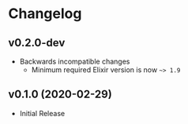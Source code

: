 # Changelog

## v0.2.0-dev

- Backwards incompatible changes
    - Minimum required Elixir version is now `~> 1.9`

## v0.1.0 (2020-02-29)

- Initial Release
